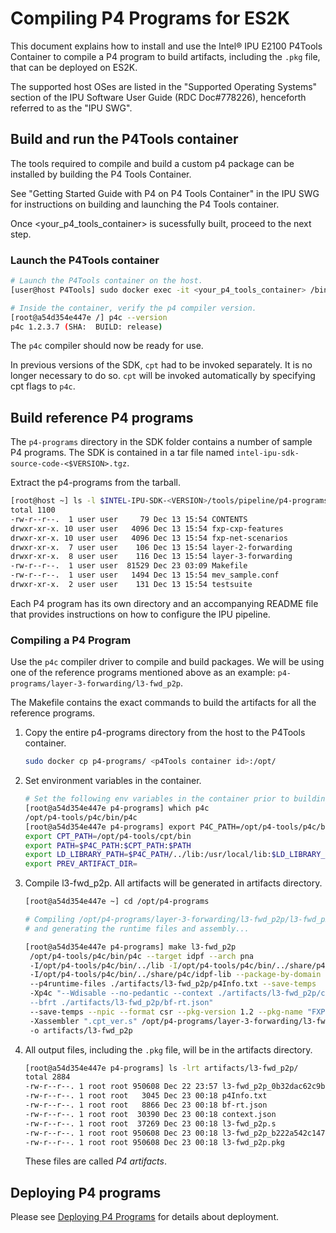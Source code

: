 # Compiling P4 Programs for ES2K

This document explains how to install and use the Intel&reg; IPU E2100 P4Tools
Container to compile a P4 program to build artifacts, including the `.pkg`
file, that can be deployed on ES2K.

The supported host OSes are listed in the "Supported Operating Systems"
section of the IPU Software User Guide (RDC Doc#778226), henceforth referred to
as the "IPU SWG".

## Build and run the P4Tools container

The tools required to compile and build a custom p4 package
can be installed by building the P4 Tools Container.

See "Getting Started Guide with P4 on P4 Tools Container" in the
IPU SWG for instructions on building and launching the P4 Tools container.

Once <your_p4_tools_container> is sucessfully built, proceed to the next step.

### Launch the P4Tools container

```bash
# Launch the P4Tools container on the host.
[user@host P4Tools] sudo docker exec -it <your_p4_tools_container> /bin/bash

# Inside the container, verify the p4 compiler version.
[root@a54d354e447e /] p4c --version
p4c 1.2.3.7 (SHA:  BUILD: release)
```

The `p4c` compiler should now be ready for use.

In previous versions of the SDK, `cpt` had to be invoked separately.
It is no longer necessary to do so.
`cpt` will be invoked automatically by specifying cpt flags to `p4c`.

## Build reference P4 programs

The `p4-programs` directory in the SDK folder contains a number of sample P4
programs. The SDK is contained in a tar file named
`intel-ipu-sdk-source-code-<$VERSION>.tgz`.

Extract the p4-programs from the tarball.

```bash
[root@host ~] ls -l $INTEL-IPU-SDK-<VERSION>/tools/pipeline/p4-programs
total 1100
-rw-r--r--.  1 user user     79 Dec 13 15:54 CONTENTS
drwxr-xr-x. 10 user user   4096 Dec 13 15:54 fxp-cxp-features
drwxr-xr-x. 10 user user   4096 Dec 13 15:54 fxp-net-scenarios
drwxr-xr-x.  7 user user    106 Dec 13 15:54 layer-2-forwarding
drwxr-xr-x.  8 user user    116 Dec 13 15:54 layer-3-forwarding
-rw-r--r--.  1 user user  81529 Dec 23 03:09 Makefile
-rw-r--r--.  1 user user   1494 Dec 13 15:54 mev_sample.conf
drwxr-xr-x.  2 user user    131 Dec 13 15:54 testsuite
```

Each P4 program has its own directory and an accompanying README file that
provides instructions on how to configure the IPU pipeline.

### Compiling a P4 Program

Use the `p4c` compiler driver to compile and build packages.
We will be using one of the reference programs mentioned above as an
example: `p4-programs/layer-3-forwarding/l3-fwd_p2p`.

The Makefile contains the exact commands to build the artifacts
for all the reference programs.

1. Copy the entire p4-programs directory from the host to the P4Tools
   container.

   ```bash
   sudo docker cp p4-programs/ <p4Tools container id>:/opt/
   ```

2. Set environment variables in the container.

   ```bash
   # Set the following env variables in the container prior to building
   [root@a54d354e447e p4-programs] which p4c
   /opt/p4-tools/p4c/bin/p4c
   [root@a54d354e447e p4-programs] export P4C_PATH=/opt/p4-tools/p4c/bin
   export CPT_PATH=/opt/p4-tools/cpt/bin
   export PATH=$P4C_PATH:$CPT_PATH:$PATH
   export LD_LIBRARY_PATH=$P4C_PATH/../lib:/usr/local/lib:$LD_LIBRARY_PATH
   export PREV_ARTIFACT_DIR=
   ```

3. Compile l3-fwd_p2p. All artifacts will be generated in artifacts directory.

   ```bash
   [root@a54d354e447e ~] cd /opt/p4-programs
   
   # Compiling /opt/p4-programs/layer-3-forwarding/l3-fwd_p2p/l3-fwd_p2p.p4
   # and generating the runtime files and assembly...

   [root@a54d354e447e p4-programs] make l3-fwd_p2p
    /opt/p4-tools/p4c/bin/p4c --target idpf --arch pna
    -I/opt/p4-tools/p4c/bin/../lib -I/opt/p4-tools/p4c/bin/../share/p4c/p4include
    -I/opt/p4-tools/p4c/bin/../share/p4c/idpf-lib --package-by-domain
    --p4runtime-files ./artifacts/l3-fwd_p2p/p4Info.txt --save-temps 
    -Xp4c "--Wdisable --no-pedantic --context ./artifacts/l3-fwd_p2p/context.json
    --bfrt ./artifacts/l3-fwd_p2p/bf-rt.json"
    --save-temps --npic --format csr --pkg-version 1.2 --pkg-name "FXP Package"
    -Xassembler ".cpt_ver.s" /opt/p4-programs/layer-3-forwarding/l3-fwd_p2p/l3-fwd_p2p.p4
    -o artifacts/l3-fwd_p2p
   ```

4. All output files, including the `.pkg` file, will be in the artifacts
   directory.

   ```bash
   [root@a54d354e447e p4-programs] ls -lrt artifacts/l3-fwd_p2p/
   total 2884
   -rw-r--r--. 1 root root 950608 Dec 22 23:57 l3-fwd_p2p_0b32dac62c9b4c18b3213e04a6bb8c5b.pkgo
   -rw-r--r--. 1 root root   3045 Dec 23 00:18 p4Info.txt
   -rw-r--r--. 1 root root   8866 Dec 23 00:18 bf-rt.json
   -rw-r--r--. 1 root root  30390 Dec 23 00:18 context.json
   -rw-r--r--. 1 root root  37269 Dec 23 00:18 l3-fwd_p2p.s
   -rw-r--r--. 1 root root 950608 Dec 23 00:18 l3-fwd_p2p_b222a542c1474685bd70a36994d16101.pkgo
   -rw-r--r--. 1 root root 950608 Dec 23 00:18 l3-fwd_p2p.pkg
   ```

   These files are called _P4 artifacts_.

## Deploying P4 programs

Please see [Deploying P4 Programs](deploying-p4-programs.md)
for details about deployment.
